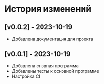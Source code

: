 # История изменений


## [v0.0.2] - 2023-10-19

- Добавлена документация для проекта

## [v0.0.1] - 2023-10-19

- Добавлена сновная программа
- Добавлены тесты к основной программе
- Настройка CI
